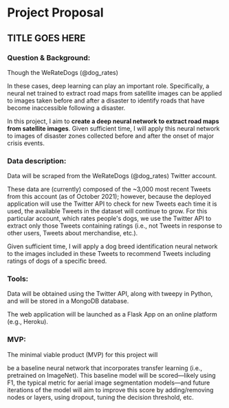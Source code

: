 # Project Proposal
## TITLE GOES HERE

### Question & Background:
Though the WeRateDogs (@dog_rates)

In these cases, deep learning can play an important role. Specifically, a neural net trained to extract road maps from satellite images can be applied to images taken before and after a disaster to identify roads that have become inaccessible following a disaster.

In this project, I aim to **create a deep neural network to extract road maps from satellite images**. Given sufficient time, I will apply this neural network to images of disaster zones collected before and after the onset of major crisis events.


### Data description:
Data will be scraped from the WeRateDogs (@dog_rates) Twitter account.

These data are (currently) composed of the ~3,000 most recent Tweets from this account (as of October 2021); however, because the deployed application will use the Twitter API to check for new Tweets each time it is used, the available Tweets in the dataset will continue to grow. For this particular account, which rates people's dogs, we use the Twitter API to extract only those Tweets containing ratings (i.e., not Tweets in response to other users, Tweets about merchandise, etc.).

Given sufficient time, I will apply a dog breed identification neural network to the images included in these Tweets to recommend Tweets including ratings of dogs of a specific breed.


### Tools:
Data will be obtained using the Twitter API, along with tweepy in Python, and will be stored in a MongoDB database.

The web application will be launched as a Flask App on an online platform (e.g., Heroku).

### MVP:

The minimal viable product (MVP) for this project will

be a baseline neural network that incorporates transfer learning (i.e., pretrained on ImageNet). This baseline model will be scored&mdash;likely using F1, the typical metric for aerial image segmentation models&mdash;and future iterations of the model will aim to improve this score by adding/removing nodes or layers, using dropout, tuning the decision threshold, etc.
